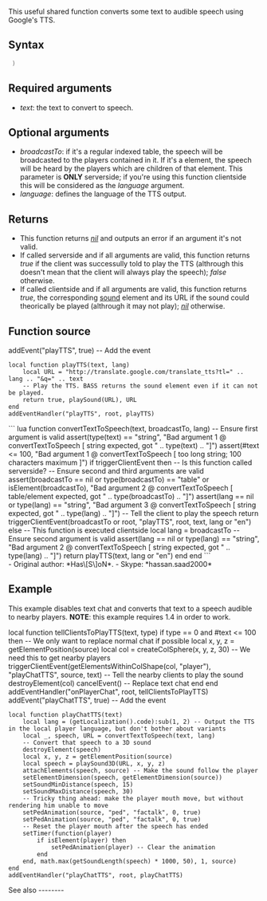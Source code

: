 <lowercasetitle/>

This useful shared function converts some text to audible speech using Google's TTS.

Syntax
------

``` Lua
 )
```

Required arguments
------------------

-   *text*: the text to convert to speech.

Optional arguments
------------------

-   *broadcastTo*: if it's a regular indexed table, the speech will be broadcasted to the players contained in it. If it's a element, the speech will be heard by the players which are children of that element. This parameter is **ONLY** serverside; if you're using this function clientside this will be considered as the *language* argument.
-   *language*: defines the language of the TTS output.

Returns
-------

-   This function returns *[nil](/docs/nil.md "wikilink")* and outputs an error if an argument it's not valid.
-   If called serverside and if all arguments are valid, this function returns *true* if the client was successully told to play the TTS (althrough this doesn't mean that the client will always play the speech); *false* otherwise.
-   If called clientside and if all arguments are valid, this function returns *true*, the corresponding [sound](/docs/sound.md "wikilink") element and its URL if the sound could theorically be played (althrough it may not play); *[nil](/nil.md "wikilink")* otherwise.

Function source
---------------

<section name="Client" class="client" show="true">
    addEvent("playTTS", true) -- Add the event

    local function playTTS(text, lang)
        local URL = "http://translate.google.com/translate_tts?tl=" .. lang .. "&q=" .. text
        -- Play the TTS. BASS returns the sound element even if it can not be played.
        return true, playSound(URL), URL
    end
    addEventHandler("playTTS", root, playTTS)

</section>
<section name="Shared (server and client)" class="both" show="true">
``` lua
function convertTextToSpeech(text, broadcastTo, lang)
    -- Ensure first argument is valid
    assert(type(text) == "string", "Bad argument 1 @ convertTextToSpeech [ string expected, got " .. type(text) .. "]")
    assert(#text <= 100, "Bad argument 1 @ convertTextToSpeech [ too long string; 100 characters maximum ]")
    if triggerClientEvent then -- Is this function called serverside?
        -- Ensure second and third arguments are valid
        assert(broadcastTo == nil or type(broadcastTo) == "table" or isElement(broadcastTo), "Bad argument 2 @ convertTextToSpeech [ table/element expected, got " .. type(broadcastTo) .. "]")
        assert(lang == nil or type(lang) == "string", "Bad argument 3 @ convertTextToSpeech [ string expected, got " .. type(lang) .. "]")
        -- Tell the client to play the speech
        return triggerClientEvent(broadcastTo or root, "playTTS", root, text, lang or "en")
    else -- This function is executed clientside
        local lang = broadcastTo
        -- Ensure second argument is valid
        assert(lang == nil or type(lang) == "string", "Bad argument 2 @ convertTextToSpeech [ string expected, got " .. type(lang) .. "]")
        return playTTS(text, lang or "en")
    end
end
```

</section>
-   Original author: *Has\[S\]oN*.
-   Skype: *hassan.saad2000*

Example
-------

This example disables text chat and converts that text to a speech audible to nearby players. **NOTE**: this example requires 1.4 in order to work.

<section name="Server" class="server" show="true">
    local function tellClientsToPlayTTS(text, type)
        if type == 0 and #text <= 100 then -- We only want to replace normal chat if possible
            local x, y, z = getElementPosition(source)
            local col = createColSphere(x, y, z, 30) -- We need this to get nearby players
            triggerClientEvent(getElementsWithinColShape(col, "player"), "playChatTTS", source, text) -- Tell the nearby clients to play the sound
            destroyElement(col)
            cancelEvent() -- Replace text chat
        end
    end
    addEventHandler("onPlayerChat", root, tellClientsToPlayTTS)

</section>
<section name="Client" class="client" show="true">
    addEvent("playChatTTS", true) -- Add the event

    local function playChatTTS(text)
        local lang = (getLocalization().code):sub(1, 2) -- Output the TTS in the local player language, but don't bother about variants
        local _, speech, URL = convertTextToSpeech(text, lang)
        -- Convert that speech to a 3D sound
        destroyElement(speech)
        local x, y, z = getElementPosition(source)
        local speech = playSound3D(URL, x, y, z)
        attachElements(speech, source) -- Make the sound follow the player
        setElementDimension(speech, getElementDimension(source))
        setSoundMinDistance(speech, 15)
        setSoundMaxDistance(speech, 30)
        -- Tricky thing ahead: make the player mouth move, but without rendering him unable to move
        setPedAnimation(source, "ped", "factalk", 0, true)
        setPedAnimation(source, "ped", "factalk", 0, true)
        -- Reset the player mouth after the speech has ended
        setTimer(function(player)
            if isElement(player) then
                setPedAnimation(player) -- Clear the animation
            end
        end, math.max(getSoundLength(speech) * 1000, 50), 1, source)
    end
    addEventHandler("playChatTTS", root, playChatTTS)

</section>
See also
--------

